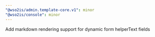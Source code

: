 ```yaml
---
"@wso2is/admin.template-core.v1": minor
"@wso2is/console": minor
---
```


Add markdown rendering support for dynamic form helperText fields
